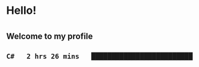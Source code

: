 
<h1>Hello!<h1>
<h2>Welcome to my profile<h2>

<!--START_SECTION:waka-->

```txt
C#   2 hrs 26 mins   █████████████████████████   100.00 %
```

<!--END_SECTION:waka-->
